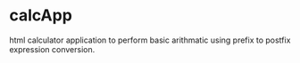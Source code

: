 calcApp
=======

html calculator application to perform basic arithmatic using prefix to postfix expression conversion.
